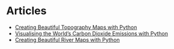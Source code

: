 # Articles
 

 - [Creating Beautiful Topography Maps with Python](https://towardsdatascience.com/creating-beautiful-topography-maps-with-python-efced5507aa3)
 - [Visualising the World’s Carbon Dioxide Emissions with Python](https://towardsdatascience.com/visualising-the-worlds-carbon-dioxide-emissions-with-python-e9149492e820)
 - [Creating Beautiful River Maps with Python](https://towardsdatascience.com/creating-beautiful-river-maps-with-python-37c9b5f5b74c)